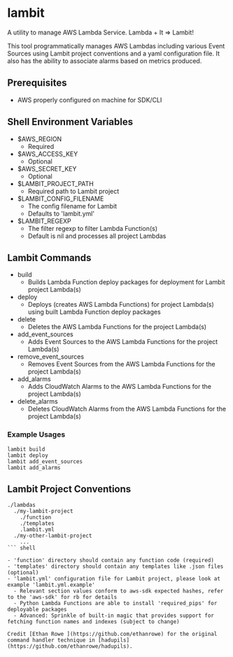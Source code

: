 lambit
========

A utility to manage AWS Lambda Service. Lambda + It => Lambit!

This tool programmatically manages AWS Lambdas including various Event Sources using Lambit project conventions and a yaml configuration file. It also has the ability to associate alarms based on metrics produced.


## Prerequisites
- AWS properly configured on machine for SDK/CLI


## Shell Environment Variables
- $AWS_REGION
    * Required
- $AWS_ACCESS_KEY
    * Optional
- $AWS_SECRET_KEY
    * Optional
- $LAMBIT_PROJECT_PATH
    * Required path to Lambit project
- $LAMBIT_CONFIG_FILENAME
    * The config filename for Lambit
    * Defaults to 'lambit.yml'
- $LAMBIT_REGEXP
    * The filter regexp to filter Lambda Function(s)
    * Default is nil and processes all project Lambdas


## Lambit Commands
- build
    * Builds Lambda Function deploy packages for deployment for Lambit project Lambda(s)
- deploy
    * Deploys (creates AWS Lambda Functions) for project Lambda(s) using built Lambda Function deploy packages
- delete
    * Deletes the AWS Lambda Functions for the project Lambda(s)
- add_event_sources
    * Adds Event Sources to the AWS Lambda Functions for the project Lambda(s)
- remove_event_sources
    * Removes Event Sources from the AWS Lambda Functions for the project Lambda(s)
- add_alarms
    * Adds CloudWatch Alarms to the AWS Lambda Functions for the project Lambda(s)
- delete_alarms
    * Deletes CloudWatch Alarms from the AWS Lambda Functions for the project Lambda(s)


### Example Usages
``` shell
lambit build
lambit deploy
lambit add_event_sources
lambit add_alarms
```

## Lambit Project Conventions

``` shell
./lambdas
  ./my-lambit-project
    ./function
    ./templates
    .lambit.yml
  ./my-other-lambit-project
    ...
``` shell

- 'function' directory should contain any function code (required)
- 'templates' directory should contain any templates like .json files (optional)
- 'lambit.yml' configuration file for Lambit project, please look at example 'lambit.yml.example'
  - Relevant section values conform to aws-sdk expected hashes, refer to the 'aws-sdk' for rb for details
  - Python Lambda Functions are able to install 'required_pips' for deployable packages
  - Advanced: Sprinkle of built-in magic that provides support for fetching function names and indexes (subject to change)

Credit [Ethan Rowe ](https://github.com/ethanrowe) for the original command handler technique in [hadupils](https://github.com/ethanrowe/hadupils).